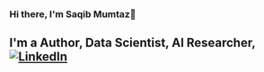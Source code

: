 ### Hi there, I'm Saqib Mumtaz👋
## I'm a Author, Data Scientist, AI Researcher,[![LinkedIn](https://img.shields.io/badge/linkedin-%230077B5.svg?style=for-the-badge&logo=linkedin&logoColor=white)](https://www.linkedin.com/in/thesaqibmumtaz/)